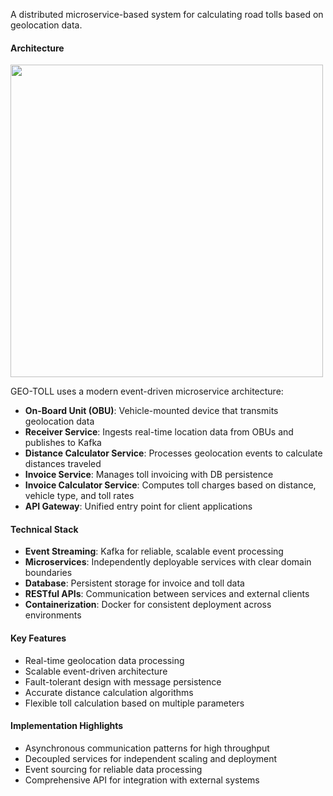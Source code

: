 A distributed microservice-based system for calculating road tolls based on geolocation data.

#### Architecture

<img src="https://github.com/user-attachments/assets/a84c0bba-3786-488f-aff0-7c3d66300d85" width=500 />

GEO-TOLL uses a modern event-driven microservice architecture:

- **On-Board Unit (OBU)**: Vehicle-mounted device that transmits geolocation data
- **Receiver Service**: Ingests real-time location data from OBUs and publishes to Kafka
- **Distance Calculator Service**: Processes geolocation events to calculate distances traveled
- **Invoice Service**: Manages toll invoicing with DB persistence
- **Invoice Calculator Service**: Computes toll charges based on distance, vehicle type, and toll rates
- **API Gateway**: Unified entry point for client applications

#### Technical Stack

- **Event Streaming**: Kafka for reliable, scalable event processing
- **Microservices**: Independently deployable services with clear domain boundaries
- **Database**: Persistent storage for invoice and toll data
- **RESTful APIs**: Communication between services and external clients
- **Containerization**: Docker for consistent deployment across environments

#### Key Features

- Real-time geolocation data processing
- Scalable event-driven architecture
- Fault-tolerant design with message persistence
- Accurate distance calculation algorithms
- Flexible toll calculation based on multiple parameters

#### Implementation Highlights

- Asynchronous communication patterns for high throughput
- Decoupled services for independent scaling and deployment
- Event sourcing for reliable data processing
- Comprehensive API for integration with external systems
